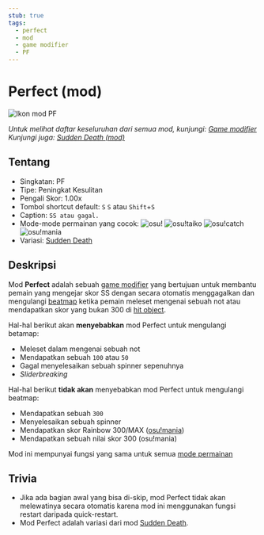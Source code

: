 ```yaml
---
stub: true
tags:
  - perfect
  - mod
  - game modifier
  - PF
---
```


# Perfect (mod)

![Ikon mod PF](/wiki/shared/mods/PF.png "Ikon mod Perfect (PF)")

*Untuk melihat daftar keseluruhan dari semua mod, kunjungi: [Game modifier](/wiki/Game_modifier)*\
*Kunjungi juga: [Sudden Death (mod)](/wiki/Game_modifier/Sudden_Death)*

## Tentang

- Singkatan: PF
- Tipe: Peningkat Kesulitan
- Pengali Skor: 1.00x
- Tombol shortcut default: `S` `S` atau `Shift`+`S`
- Caption: `SS atau gagal.`
- Mode-mode permainan yang cocok: ![][osu!] ![][osu!taiko] ![][osu!catch] ![][osu!mania]
- Variasi: [Sudden Death](/wiki/Game_modifier/Sudden_Death)

## Deskripsi

Mod **Perfect** adalah sebuah [game modifier](/wiki/Game_modifier) yang bertujuan untuk membantu pemain yang mengejar skor SS dengan secara otomatis menggagalkan dan mengulangi [beatmap](/wiki/Beatmap) ketika pemain meleset mengenai sebuah not atau mendapatkan skor yang bukan 300 di [hit object](/wiki/Hit_object).

Hal-hal berikut akan **menyebabkan** mod Perfect untuk mengulangi betamap:

- Meleset dalam mengenai sebuah not
- Mendapatkan sebuah `100` atau `50`
- Gagal menyelesaikan sebuah spinner sepenuhnya
- *Sliderbreaking* 

Hal-hal berikut **tidak akan** menyebabkan mod Perfect untuk mengulangi beatmap:

- Mendapatkan sebuah `300`
- Menyelesaikan sebuah spinner
- Mendapatkan skor Rainbow 300/MAX ([osu!mania](/wiki/Game_mode/osu!mania))
- Mendapatkan sebuah nilai skor 300 (osu!mania)

Mod ini mempunyai fungsi yang sama untuk semua [mode permainan](/wiki/Game_mode)

## Trivia

- Jika ada bagian awal yang bisa di-skip, mod Perfect tidak akan melewatinya secara otomatis karena mod ini menggunakan fungsi restart daripada quick-restart.
- Mod Perfect adalah variasi dari mod [Sudden Death](/wiki/Game_modifier/Sudden_Death).

[osu!]: /wiki/shared/mode/osu.png "osu!"
[osu!taiko]: /wiki/shared/mode/taiko.png "osu!taiko"
[osu!catch]: /wiki/shared/mode/catch.png "osu!catch"
[osu!mania]: /wiki/shared/mode/mania.png "osu!mania"
